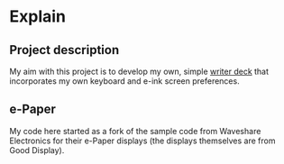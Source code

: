 # Explain
## Project description </br>
My aim with this project is to develop my own, simple [writer deck](https://www.writerdeck.org) that incorporates my own keyboard and e-ink screen preferences. </br>

## e-Paper  
My code here started as a fork of the sample code from Waveshare Electronics for their e-Paper displays (the displays themselves are from Good Display). </br>




